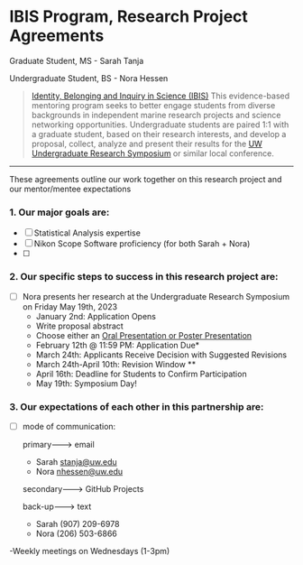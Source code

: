 # IBIS Program, Research Project Agreements

Graduate Student, MS - Sarah Tanja

Undergraduate Student, BS - Nora Hessen

> [Identity, Belonging and Inquiry in Science (IBIS)](https://environment.uw.edu/students/current-students/identity-belonging-and-inquiry-in-science-ibis-program/) This evidence-based mentoring program seeks to better engage students from diverse backgrounds in independent marine research projects and science networking opportunities. Undergraduate students are paired 1:1 with a graduate student, based on their research interests, and develop a proposal, collect, analyze and present their results for the [UW Undergraduate Research Symposium](https://www.washington.edu/undergradresearch/symposium/) or similar local conference.

------

These agreements outline our work together on this research project and our mentor/mentee expectations

### 1. Our major goals are:

- [ ] Statistical Analysis expertise
- [ ] Nikon Scope Software proficiency (for both Sarah + Nora)
- [ ] 

### 2. Our specific steps to success in this research project are:

- [ ] Nora presents her research at the Undergraduate Research Symposium on Friday May 19th, 2023
  - January 2nd: Application Opens
  - Write proposal abstract
  - Choose either an [Oral Presentation or Poster Presentation](https://www.washington.edu/undergradresearch/symposium/presenters/)
  - February 12th @ 11:59 PM: Application Due*
  - March 24th: Applicants Receive Decision with Suggested Revisions
  - March 24th-April 10th: Revision Window **
  - April 16th: Deadline for Students to Confirm Participation
  - May 19th: Symposium Day!

### 3. Our expectations of each other in this partnership are:

- [ ] mode of communication:

  primary--->  email

  	- Sarah stanja@uw.edu
  	- Nora nhessen@uw.edu

  secondary---> GitHub Projects

  back-up---> text

  - Sarah (907) 209-6978
  - Nora (206) 503-6866

-Weekly meetings on Wednesdays (1-3pm) 

  

